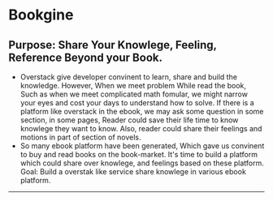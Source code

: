 Bookgine
========
Purpose: Share Your Knowlege, Feeling, Reference Beyond your Book. 
------------------------------------------------------------------
* Overstack give developer convinent to learn, share and build the knowledge. However, When we meet problem While read the book, Such as when we meet complicated math fomular, we might narrow your eyes and cost your days to understand how to solve. If there is a platform like overstack in the ebook, we may ask some question in some section, in some pages, Reader could save their life time to know knowlege they want to know. Also, reader could share their feelings and motions in part of section of novels.
* So many ebook platform have been generated, Which gave us convinent to buy and read books on the book-market. It's time to build a platform which could share over knowlege, and feelings based on these platform.  
Goal: Build a overstak like service share knowlege in various ebook platform.
----------------------------------------------------------------------------------------------------
